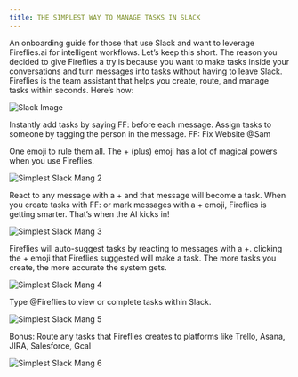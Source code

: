 ```yaml
---
title: THE SIMPLEST WAY TO MANAGE TASKS IN SLACK
---
```


An onboarding guide for those that use Slack and want to leverage Fireflies.ai for intelligent workflows.
Let’s keep this short. The reason you decided to give Fireflies a try is because you want to make tasks inside your conversations and turn messages into tasks without having to leave Slack.
Fireflies is the team assistant that helps you create, route, and manage tasks within seconds. Here’s how:

![Slack Image](/fireflies_blog/img/simplestSlackMang1.png "Slack Image")

Instantly add tasks by saying FF: before each message.
Assign tasks to someone by tagging the person in the message.
FF: Fix Website @Sam


One emoji to rule them all.
The + (plus) emoji has a lot of magical powers when you use Fireflies.

![Simplest Slack Mang 2](/fireflies_blog/img/simplestSlackMang2.png "Simplest Slack Mang 2")


React to any message with a + and that message will become a task.
When you create tasks with FF: or mark messages with a + emoji, Fireflies is getting smarter. That’s when the AI kicks in!

![Simplest Slack Mang 3](/fireflies_blog/img/simplestSlackMang3.gif "Simplest Slack Mang 3")


Fireflies will auto-suggest tasks by reacting to messages with a +.
clicking the + emoji that Fireflies suggested will make a task.
The more tasks you create, the more accurate the system gets.

![Simplest Slack Mang 4](/fireflies_blog/img/simplestSlackMang4.gif "Simplest Slack Mang 4")


Type @Fireflies to view or complete tasks within Slack. 

![Simplest Slack Mang 5](/fireflies_blog/img/simplestSlackMang5.png "Simplest Slack Mang 5")



Bonus: Route any tasks that Fireflies creates to platforms like Trello, Asana, JIRA, Salesforce, Gcal

![Simplest Slack Mang 6](/fireflies_blog/img/simplestSlackMang6.png "Simplest Slack Mang 6")
  